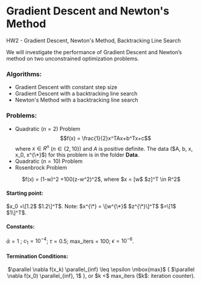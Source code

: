 # Gradient Descent and Newton's Method
HW2 - Gradient Descent, Newton's Method, Backtracking Line Search

We will investigate the performance of Gradient Descent and Newton’s method on two unconstrained optimization problems.

### Algorithms:
* Gradient Descent with constant step size
* Gradient Descent with a backtracking line search
* Newton's Method with a backtracking line search
### Problems:
* Quadratic ($n=2$) Problem
$$f(x) = \frac{1}{2}x^TAx+b^Tx+c$$
where $x \in R^n$ ($n \in \{2, 10\}$) and $A$ is positive definite. The data ($A, b, x, x_0, x^{\*}$) for this problem is in the folder **Data**.
* Quadratic ($n=10$) Problem
* Rosenbrock Problem
<p align="center">
$f(x) = (1-w)^2 +100(z-w^2)^2$, where $x = [w$ $z]^T \in R^2$
</p>

#### Starting point:

$x_0 =\[1.2$ $1.2\]^T$. Note: $x^{\*} = \[w^{\*}$ $z^{\*}\]^T$ $=\[1$ $1\]^T$.

#### Constants:

$\bar{\alpha} =1$ ; $c_1 = 10^{-4}$; $\tau = 0.5$; max_iters = 100; $\epsilon = 10^{-6}$.

#### Termination Conditions:
<p align="center">
$\parallel \nabla f(x_k) \parallel_{inf} \leq \epsilon \mbox{max}$ { $\parallel \nabla f(x_0) \parallel_{inf}, 1$ }, or $k <$ max_iters ($k$: iteration counter).
<p>
